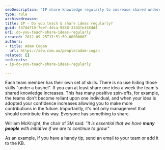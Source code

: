 ```yaml
---
seoDescription: "IP share knowledge regularly to increase shared understanding and break reliance on individual expertise."
type: rule
archivedreason: 
title: IP - Do you teach & share ideas regularly?
guid: f47dd719-7eef-4dca-9388-33d3fe348dd4
uri: do-you-teach-share-ideas-regularly
created: 2012-09-25T17:51:59.0000000Z
authors:
- title: Adam Cogan
  url: https://ssw.com.au/people/adam-cogan
related: []
redirects:
- ip-do-you-teach-share-ideas-regularly

---
```


Each team member has their own set of skills. There is no use hiding those skills                     "under a bushel". If you can at least share one idea a week the team's shared knowledge                     increases. This has many positive spin-offs, for example, the teams don't become                     reliant upon one individual, and when your idea is adopted your confidence increases                     allowing you to make more contributions in the future. Importantly, it's not only                     management that should contribute this way. Everyone has something to share.

<!--endintro-->

William                     McKnight, the chair of 3M said: *"It is essential that we have  **many people** with initiative if we are to continue to grow."*

As an example, if you have a handy tip, send an email to your team or add it                     to the KB.
